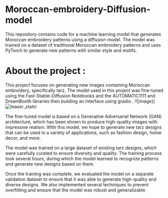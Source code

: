 # Moroccan-embroidery-Diffusion-model
This repository contains code for a machine learning model that generates Moroccan embroidery patterns using a diffusion model. The model was trained on a dataset of traditional Moroccan embroidery patterns and uses PyTorch to generate new patterns with similar style and motifs. 
# About the project : 
This project focuses on generating new images containing Moroccan embroidery, specifically tarz. The model used in this project was fine-tuned using the Fast-Stable-Diffusion Notebooks and the AUTOMATIC1111 and DreamBooth libraries then building an interface using gradio .
!![image](![teaser_static](https://user-images.githubusercontent.com/93876670/236652469-6b3d0d97-f3bf-41ff-87e1-a1aa282f9188.jpg)



The fine-tuned model is based on a Generative Adversarial Network (GAN) architecture, which has been shown to produce high-quality images with impressive realism. With this model, we hope to generate new tarz designs that can be used in a variety of applications, such as fashion design, home decor, and more.

The model was trained on a large dataset of existing tarz designs, which were carefully curated to ensure diversity and quality. The training process took several hours, during which the model learned to recognize patterns and generate new designs based on them.

Once the training was complete, we evaluated the model on a separate validation dataset to ensure that it was able to generate high-quality and diverse designs. We also implemented several techniques to prevent overfitting and ensure that the model was robust and generalizable
